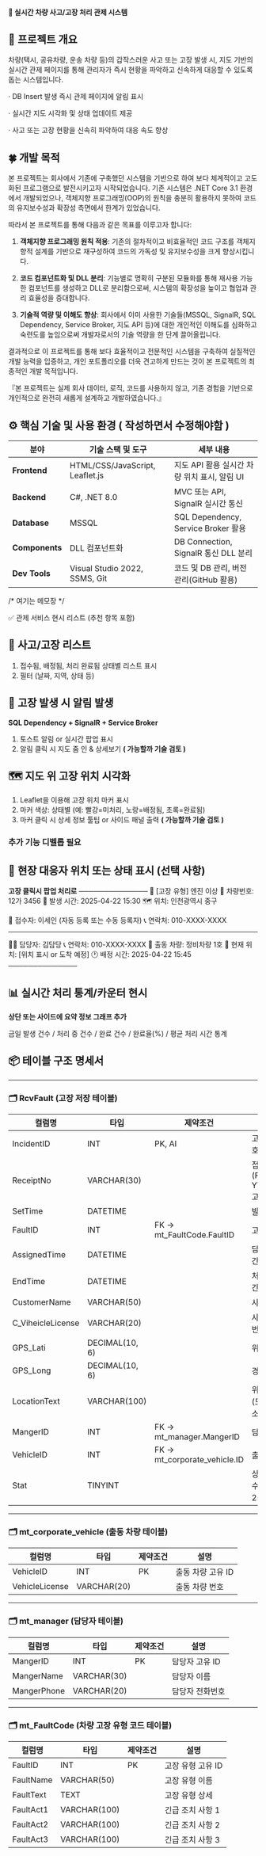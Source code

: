 #### 🚗 실시간 차량 사고/고장 처리 관제 시스템


## 📌 프로젝트 개요
차량(택시, 공유차량, 운송 차량 등)의 갑작스러운 사고 또는 고장 발생 시, 지도 기반의 실시간 관제 페이지를 통해 관리자가 즉시 현황을 파악하고 신속하게 대응할 수 있도록 돕는 시스템입니다.

· DB Insert 발생 즉시 관제 페이지에 알림 표시

· 실시간 지도 시각화 및 상태 업데이트 제공

· 사고 또는 고장 현황을 신속히 파악하여 대응 속도 향상


## 🍀 개발 목적

본 프로젝트는 회사에서 기존에 구축했던 시스템을 기반으로 하여 보다 체계적이고 고도화된 프로그램으로 발전시키고자 시작되었습니다. 기존 시스템은 .NET Core 3.1 환경에서 개발되었으나, 객체지향 프로그래밍(OOP)의 원칙을 충분히 활용하지 못하여 코드의 유지보수성과 확장성 측면에서 한계가 있었습니다.

따라서 본 프로젝트를 통해 다음과 같은 목표를 이루고자 합니다:

1. **객체지향 프로그래밍 원칙 적용**: 기존의 절차적이고 비효율적인 코드 구조를 객체지향적 설계를 기반으로 재구성하여 코드의 가독성 및 유지보수성을 크게 향상시킵니다.

2. **코드 컴포넌트화 및 DLL 분리**: 기능별로 명확히 구분된 모듈화를 통해 재사용 가능한 컴포넌트를 생성하고 DLL로 분리함으로써, 시스템의 확장성을 높이고 협업과 관리 효율성을 증대합니다.

3. **기술적 역량 및 이해도 향상**: 회사에서 이미 사용한 기술들(MSSQL, SignalR, SQL Dependency, Service Broker, 지도 API 등)에 대한 개인적인 이해도를 심화하고 숙련도를 높임으로써 개발자로서의 기술 역량을 한 단계 끌어올립니다.

결과적으로 이 프로젝트를 통해 보다 효율적이고 전문적인 시스템을 구축하여 실질적인 개발 능력을 입증하고, 개인 포트폴리오를 더욱 견고하게 만드는 것이 본 프로젝트의 최종적인 개발 목적입니다.

『본 프로젝트는 실제 회사 데이터, 로직, 코드를 사용하지 않고, 기존 경험을 기반으로 개인적으로 완전히 새롭게 설계하고 개발하였습니다.』


## ⚙️ 핵심 기술 및 사용 환경 ( 작성하면서 수정해야함 )

| 분야         | 기술 스택 및 도구                       | 세부 내용                                  |
|--------------|----------------------------------------|--------------------------------------------|
| **Frontend** | HTML/CSS/JavaScript, Leaflet.js        | 지도 API 활용 실시간 차량 위치 표시, 알림 UI |
| **Backend**  | C#, .NET 8.0                           | MVC 또는 API, SignalR 실시간 통신           |
| **Database** | MSSQL                                  | SQL Dependency, Service Broker 활용         |
| **Components** | DLL 컴포넌트화                        | DB Connection, SignalR 통신 DLL 분리        |
| **Dev Tools** | Visual Studio 2022, SSMS, Git         | 코드 및 DB 관리, 버전관리(GitHub 활용)       |

/* 여기는 메모장 */

✅ 관제 서비스 현시 리스트 (추천 항목 포함)

 ## 🧾 사고/고장 리스트
1. 접수됨, 배정됨, 처리 완료됨 상태별 리스트 표시
2. 필터 (날짜, 지역, 상태 등)

## 🔔 고장 발생 시 알림 발생
**SQL Dependency + SignalR + Service Broker**
1. 토스트 알림 or 실시간 팝업 표시
2. 알림 클릭 시 지도 줌 인 & 상세보기 **( 가능할까 기술 검토 )**

## 🗺 지도 위 고장 위치 시각화
1. Leaflet을 이용해 고장 위치 마커 표시
2. 마커 색상: 상태별 (예: 빨강=미처리, 노랑=배정됨, 초록=완료됨)
3. 마커 클릭 시 상세 정보 툴팁 or 사이드 패널 출력 **( 가능할까 기술 검토 )**

### 추가 기능 디벨롭 필요
## 📍 현장 대응자 위치 또는 상태 표시 (선택 사항)

**고장 클릭시 팝업 처리로**
──────────────
🚨 [고장 유형] 엔진 이상
📍 차량번호: 12가 3456
📅 발생 시간: 2025-04-22 15:30
🗺 위치: 인천광역시 중구

👤 접수자: 이세인 (자동 등록 또는 수동 등록자)
📞 연락처: 010-XXXX-XXXX

---

🧑‍🔧 담당자: 김담당
📞 연락처: 010-XXXX-XXXX
🚗 출동 차량: 정비차량 1호
📍 현재 위치: [위치 표시 or 도착 예정]
🕐 배정 시간: 2025-04-22 15:45
──────────────

## 📊 실시간 처리 통계/카운터 현시

**상단 또는 사이드에 요약 정보 그래프 추가**

금일 발생 건수 / 처리 중 건수 / 완료 건수 / 완료율(%) / 평균 처리 시간 통계


## 📦 테이블 구조 명세서
---

### 🗂 RcvFault (고장 저장 테이블)

| 컬럼명              | 타입               | 제약조건                          | 설명                             |
|---------------------|-------------------|----------------------------------|----------------------------------|
| IncidentID          | INT               | PK, AI                           | 고장 고유 번호                    |
| ReceiptNo           | VARCHAR(30)       |                                  | 접수 번호 (F-YYMMDD-고장순번)     |
| SetTime             | DATETIME          |                                  | 발생 시간                        |
| FaultID             | INT               | FK → mt_FaultCode.FaultID        | 고장 코드                        |
| AssignedTime        | DATETIME          |                                  | 담당 접수 시간                   |
| EndTime             | DATETIME          |                                  | 처리 완료 시간                   |
| CustomerName        | VARCHAR(50)       |                                  | 사고자 이름                      |
| C_ViheicleLicense   | VARCHAR(20)       |                                  | 사고자 차량 번호                  |
| GPS_Lati            | DECIMAL(10, 6)    |                                  | 위도                             |
| GPS_Long            | DECIMAL(10, 6)    |                                  | 경도                             |
| LocationText        | VARCHAR(100)      |                                  | 위치 정보 (도로명 주소 등)         |
| MangerID            | INT               | FK → mt_manager.MangerID         | 담당자 ID                        |
| VehicleID           | INT               | FK → mt_corporate_vehicle.ID     | 출동 차량 ID                     |
| Stat                | TINYINT           |                                  | 상태 (0=접수, 1=배정, 2=완료)     |

---

### 🗂 mt_corporate_vehicle (출동 차량 테이블)

| 컬럼명         | 타입         | 제약조건 | 설명         |
|----------------|--------------|----------|--------------|
| VehicleID      | INT          | PK       | 출동 차량 고유 ID |
| VehicleLicense | VARCHAR(20)  |          | 출동 차량 번호     |

---

### 🗂 mt_manager (담당자 테이블)

| 컬럼명      | 타입         | 제약조건 | 설명         |
|-------------|--------------|----------|--------------|
| MangerID    | INT          | PK       | 담당자 고유 ID |
| MangerName  | VARCHAR(30)  |          | 담당자 이름     |
| MangerPhone | VARCHAR(20)  |          | 담당자 전화번호 |

---

### 🗂 mt_FaultCode (차량 고장 유형 코드 테이블)

| 컬럼명     | 타입         | 제약조건 | 설명               |
|------------|--------------|----------|--------------------|
| FaultID    | INT          | PK       | 고장 유형 고유 ID    |
| FaultName  | VARCHAR(50)  |          | 고장 유형 이름       |
| FaultText  | TEXT         |          | 고장 유형 상세       |
| FaultAct1  | VARCHAR(100) |          | 긴급 조치 사항 1     |
| FaultAct2  | VARCHAR(100) |          | 긴급 조치 사항 2     |
| FaultAct3  | VARCHAR(100) |          | 긴급 조치 사항 3     |

